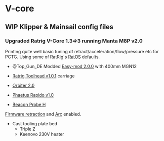 # V-core
## WIP Klipper &amp; Mainsail config files
### Upgraded Ratrig V-Core 1.3=>3 running Manta M8P v2.0

Printing quite well basic tuning of retract/acceleration/flow/pressure etc for PCTG.
Using some of RatRig's [RatOS](https://github.com/Rat-OS/ratos-configuration) defaults.

* @Top_Gun_DE Modded [Easy-mod 2.0.0](https://cad.onshape.com/documents/5ed9d8823cafc0516f5c04af/w/6404b4e920175b6ba3c9f231/e/3e2569dff03c66c20f8031e6) with 400mm MGN12

* [Ratrig Toolhead v1.0.1](https://docs.ratrig.com/v-core-3-1/ratrig-toolhead-v1-0-upgrade) carriage
* [Orbiter 2.0](https://www.orbiterprojects.com/orbiter-v2-0/)
* [Phaetus Rapido v1.0](https://www.phaetus.com/products/rapido-hotend?variant=45124078469397)
* [Beacon Probe H](https://beacon3d.com/product/beacon-h/)

[Firmware retraction](https://www.klipper3d.org/Config_Reference.html#firmware_retraction) and [Arc](https://www.klipper3d.org/Config_Reference.html#gcode_arcs) enabled.

* Cast tooling plate bed
	* Triple Z
	* Keenovo 230V heater
